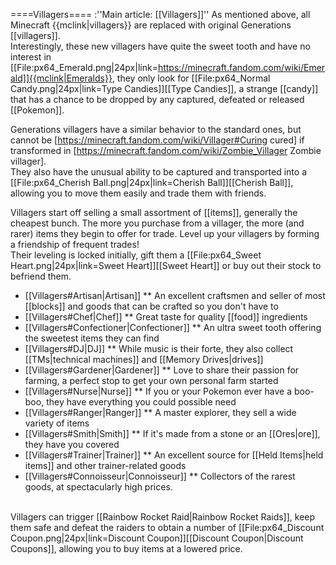 ====Villagers====
:''Main article: [[Villagers]]''
As mentioned above, all Minecraft {{mclink|villagers}} are replaced with original Generations [[villagers]].<br>
Interestingly, these new villagers have quite the sweet tooth and have no interest in [[File:px64_Emerald.png|24px|link=https://minecraft.fandom.com/wiki/Emerald]]{{mclink|Emeralds}}, they only look for [[File:px64_Normal Candy.png|24px|link=Type Candies]][[Type Candies]], a strange [[candy]] that has a chance to be dropped by any captured, defeated or released [[Pokemon]].

Generations villagers have a similar behavior to the standard ones, but cannot be [https://minecraft.fandom.com/wiki/Villager#Curing cured] if transformed in [https://minecraft.fandom.com/wiki/Zombie_Villager Zombie villager].<br>
They also have the unusual ability to be captured and transported into a [[File:px64_Cherish Ball.png|24px|link=Cherish Ball]][[Cherish Ball]], allowing you to move them easily and trade them with friends.

Villagers start off selling a small assortment of [[items]], generally the cheapest bunch. The more you purchase from a villager, the more (and rarer) items they begin to offer for trade. Level up your villagers by forming a friendship of frequent trades!<br>
Their leveling is locked initially, gift them a [[File:px64_Sweet Heart.png|24px|link=Sweet Heart]][[Sweet Heart]] or buy out their stock to befriend them.
* [[Villagers#Artisan|Artisan]]
** An excellent craftsmen and seller of most [[blocks]] and goods that can be crafted so you don't have to
* [[Villagers#Chef|Chef]]
** Great taste for quality [[food]] ingredients
* [[Villagers#Confectioner|Confectioner]]
** An ultra sweet tooth offering the sweetest items they can find
* [[Villagers#DJ|DJ]]
** While music is their forte, they also collect [[TMs|technical machines]] and [[Memory Drives|drives]]
* [[Villagers#Gardener|Gardener]]
** Love to share their passion for farming, a perfect stop to get your own personal farm started
* [[Villagers#Nurse|Nurse]]
** If you or your Pokemon ever have a boo-boo, they have everything you could possible need
* [[Villagers#Ranger|Ranger]]
** A master explorer, they sell a wide variety of items
* [[Villagers#Smith|Smith]]
** If it's made from a stone or an [[Ores|ore]], they have you covered
* [[Villagers#Trainer|Trainer]]
** An excellent source for [[Held Items|held items]] and other trainer-related goods
* [[Villagers#Connoisseur|Connoisseur]]
** Collectors of the rarest goods, at spectacularly high prices.
<br>
Villagers can trigger [[Rainbow Rocket Raid|Rainbow Rocket Raids]], keep them safe and defeat the raiders to obtain a number of [[File:px64_Discount Coupon.png|24px|link=Discount Coupon]][[Discount Coupon|Discount Coupons]], allowing you to buy items at a lowered price.
<div style="clear:both">
